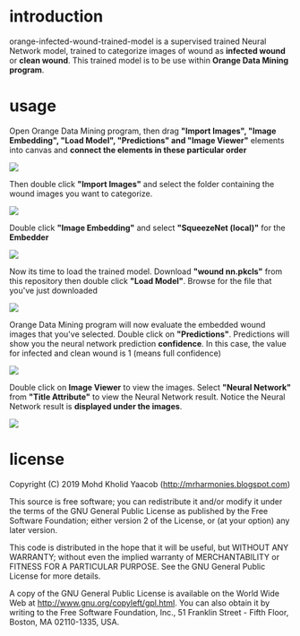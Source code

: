 # introduction

orange-infected-wound-trained-model is a supervised trained Neural Network model, trained to categorize images of wound as **infected wound** or **clean wound**. This trained model is to be use within **Orange Data Mining program**. 

# usage

Open Orange Data Mining program, then drag **"Import Images", "Image Embedding", "Load Model", "Predictions" and "Image Viewer"** elements into canvas and **connect the elements in these particular order**

![](https://drive.google.com/uc?id=1uzCtVDHhOGA3aZ4BvBuQkKY3tHPdpMjW)

Then double click **"Import Images"** and select the folder containing the wound images you want to categorize.

![](https://drive.google.com/uc?id=1QuinXbpG_Vv9m1w2SzSKPgXZ5dK2xUlb)

Double click **"Image Embedding"** and select **"SqueezeNet (local)"** for the **Embedder**

![](https://drive.google.com/uc?id=1M4lN5TI6WF0O_pDjjQI9NvJief6Y4D4I)

Now its time to load the trained model. Download **"wound nn.pkcls"** from this repository then double click **"Load Model"**. Browse for the file that you've just downloaded

![](https://drive.google.com/uc?id=11_eLgmZ01FOu-UodVqaheUBYI3w3x0_A)

Orange Data Mining program will now evaluate the embedded wound images that you've selected. Double click on **"Predictions"**. Predictions will show you the neural network prediction **confidence**. In this case, the value for infected and clean wound is 1 (means full confidence)

![](https://drive.google.com/uc?id=1KiPK_vCbUYAIYztQ8jJmBwfkbDV4Dfs2)

Double click on **Image Viewer** to view the images. Select **"Neural Network"** from **"Title Attribute"** to view the Neural Network result. Notice the Neural Network result is **displayed under the images**.

![](https://drive.google.com/uc?id=1KyJ579p29zOeE0X3QZ89j7216c2muzUY)

# license
Copyright (C) 2019 Mohd Kholid Yaacob (http://mrharmonies.blogspot.com)

This source is free software; you can redistribute it and/or modify it under the terms of the GNU General Public License as published by the Free Software Foundation; either version 2 of the License, or (at your option) any later version.

This code is distributed in the hope that it will be useful, but WITHOUT ANY WARRANTY; without even the implied warranty of MERCHANTABILITY or FITNESS FOR A PARTICULAR PURPOSE. See the GNU General Public License for more details.

A copy of the GNU General Public License is available on the World Wide Web at http://www.gnu.org/copyleft/gpl.html. You can also obtain it by writing to the Free Software Foundation, Inc., 51 Franklin Street - Fifth Floor, Boston, MA 02110-1335, USA.

